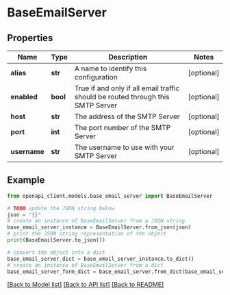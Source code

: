 # BaseEmailServer


## Properties

Name | Type | Description | Notes
------------ | ------------- | ------------- | -------------
**alias** | **str** | A name to identify this configuration | [optional] 
**enabled** | **bool** | True if and only if all email traffic should be routed through this SMTP Server | [optional] 
**host** | **str** | The address of the SMTP Server | [optional] 
**port** | **int** | The port number of the SMTP Server | [optional] 
**username** | **str** | The username to use with your SMTP Server | [optional] 

## Example

```python
from openapi_client.models.base_email_server import BaseEmailServer

# TODO update the JSON string below
json = "{}"
# create an instance of BaseEmailServer from a JSON string
base_email_server_instance = BaseEmailServer.from_json(json)
# print the JSON string representation of the object
print(BaseEmailServer.to_json())

# convert the object into a dict
base_email_server_dict = base_email_server_instance.to_dict()
# create an instance of BaseEmailServer from a dict
base_email_server_form_dict = base_email_server.from_dict(base_email_server_dict)
```
[[Back to Model list]](../README.md#documentation-for-models) [[Back to API list]](../README.md#documentation-for-api-endpoints) [[Back to README]](../README.md)


